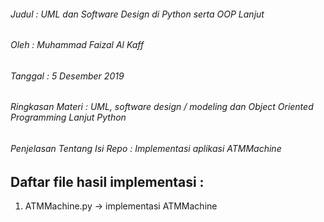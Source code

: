 ###### Judul : UML dan Software Design di Python serta OOP Lanjut
###### Oleh : Muhammad Faizal Al Kaff
###### Tanggal : 5 Desember 2019
###### Ringkasan Materi : UML, software design / modeling dan Object Oriented Programming Lanjut Python
###### Penjelasan Tentang Isi Repo : Implementasi aplikasi ATMMachine

## Daftar file hasil implementasi :
1. ATMMachine.py -> implementasi ATMMachine